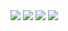 <img src="https://capsule-render.vercel.app/api?type=waving&color=auto&height=200&section=header&text=Book_Web_dashboard&fontSize=50" />


<img src="https://img.shields.io/badge/Java-007396?style=flat&logo=Java&logoColor=white" />
<img src="https://img.shields.io/badge/HTML5-E34F26?style=flat&logo=HTML5&logoColor=white" />
<img src="https://img.shields.io/badge/CSS3-1572B6?style=flat&logo=CSS3&logoColor=white" />
</div>
